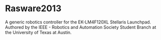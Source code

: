 Rasware2013
===========

A generic robotics controller for the EK-LM4F120XL Stellaris Launchpad. 
Authored by the IEEE - Robotics and Automation Society Student Branch at the University of Texas at Austin.
